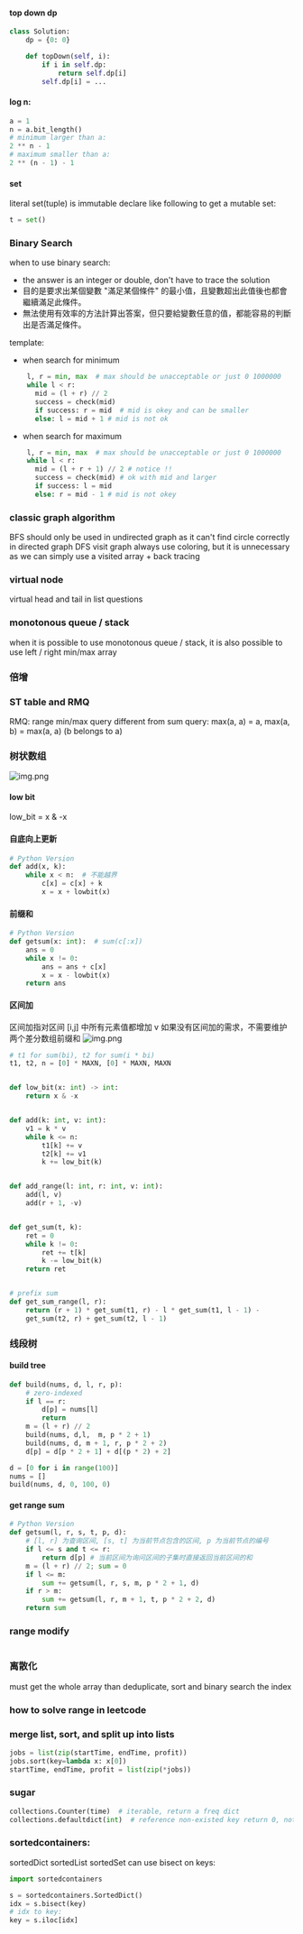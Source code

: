#### top down dp

```python
class Solution:
    dp = {0: 0}

    def topDown(self, i):
        if i in self.dp:
            return self.dp[i]
        self.dp[i] = ...
```

#### log n:

```python
a = 1
n = a.bit_length()
# minimum larger than a:
2 ** n - 1
# maximum smaller than a:
2 ** (n - 1) - 1
```

#### set

literal set(tuple) is immutable declare like following to get a mutable set:

```python
t = set()
```

### Binary Search

when to use binary search:

- the answer is an integer or double, don't have to trace the solution
- 目的是要求出某個變數 "滿足某個條件" 的最小值，且變數超出此值後也都會繼續滿足此條件。
- 無法使用有效率的方法計算出答案，但只要給變數任意的值，都能容易的判斷出是否滿足條件。

template:

- when search for minimum
   ```python
    l, r = min, max  # max should be unacceptable or just 0 1000000
    while l < r:
      mid = (l + r) // 2
      success = check(mid) 
      if success: r = mid  # mid is okey and can be smaller
      else: l = mid + 1 # mid is not ok
    ```
- when search for maximum
   ```python
    l, r = min, max  # max should be unacceptable or just 0 1000000
    while l < r:
      mid = (l + r + 1) // 2 # notice !!
      success = check(mid) # ok with mid and larger
      if success: l = mid
      else: r = mid - 1 # mid is not okey
    ```

### classic graph algorithm

BFS should only be used in undirected graph as it can't find circle correctly in directed graph DFS visit graph always use coloring, but it is unnecessary as we can simply use a visited array + back
tracing

### virtual node

virtual head and tail in list questions

### monotonous queue / stack

when it is possible to use monotonous queue / stack, it is also possible to use left / right min/max array

### 倍增

### ST table and RMQ

RMQ: range min/max query different from sum query: max(a, a) = a, max(a, b) = max(a, a) (b belongs to a)

### 树状数组

![img.png](pics/img.png)

#### low bit

low_bit = x & -x

#### 自底向上更新

```python
# Python Version
def add(x, k):
    while x < n:  # 不能越界
        c[x] = c[x] + k
        x = x + lowbit(x)
```

#### 前缀和

```python
# Python Version
def getsum(x: int):  # sum(c[:x])
    ans = 0
    while x != 0:
        ans = ans + c[x]
        x = x - lowbit(x)
    return ans
```

#### 区间加

区间加指对区间 [i,j] 中所有元素值都增加 v 如果没有区间加的需求，不需要维护两个差分数组前缀和
![img.png](img.png)

```python
# t1 for sum(bi), t2 for sum(i * bi)
t1, t2, n = [0] * MAXN, [0] * MAXN, MAXN


def low_bit(x: int) -> int:
    return x & -x


def add(k: int, v: int):
    v1 = k * v
    while k <= n:
        t1[k] += v
        t2[k] += v1
        k += low_bit(k)


def add_range(l: int, r: int, v: int):
    add(l, v)
    add(r + 1, -v)


def get_sum(t, k):
    ret = 0
    while k != 0:
        ret += t[k]
        k -= low_bit(k)
    return ret


# prefix sum
def get_sum_range(l, r):
    return (r + 1) * get_sum(t1, r) - l * get_sum(t1, l - 1) -
    get_sum(t2, r) + get_sum(t2, l - 1)
```

### 线段树

#### build tree

```python
def build(nums, d, l, r, p):
    # zero-indexed
    if l == r:
        d[p] = nums[l]
        return
    m = (l + r) // 2
    build(nums, d,l,  m, p * 2 + 1)
    build(nums, d, m + 1, r, p * 2 + 2)
    d[p] = d[p * 2 + 1] + d[(p * 2) + 2]

d = [0 for i in range(100)]
nums = []
build(nums, d, 0, 100, 0)
```

#### get range sum
```python
# Python Version
def getsum(l, r, s, t, p, d):
    # [l, r] 为查询区间, [s, t] 为当前节点包含的区间, p 为当前节点的编号
    if l <= s and t <= r:
        return d[p] # 当前区间为询问区间的子集时直接返回当前区间的和
    m = (l + r) // 2; sum = 0
    if l <= m:
        sum += getsum(l, r, s, m, p * 2 + 1, d)
    if r > m:
        sum += getsum(l, r, m + 1, t, p * 2 + 2, d)
    return sum
```

### range modify
```python

```

### 离散化
must get the whole array
than deduplicate, sort and binary search the index

### how to solve range in leetcode

### merge list, sort, and split up into lists

```python
jobs = list(zip(startTime, endTime, profit))
jobs.sort(key=lambda x: x[0])
startTime, endTime, profit = list(zip(*jobs))
```

### sugar

```python
collections.Counter(time)  # iterable, return a freq dict
collections.defaultdict(int)  # reference non-existed key return 0, not raise exception
```

### sortedcontainers:
sortedDict
sortedList
sortedSet
can use bisect on keys:

```python
import sortedcontainers

s = sortedcontainers.SortedDict()
idx = s.bisect(key)
# idx to key:
key = s.iloc[idx]
```